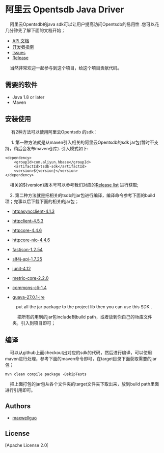 # 阿里云 Opentsdb Java Driver

&nbsp;&nbsp;&nbsp;&nbsp;阿里云Opentsdb的java sdk可以让用户提高访问Opentsdb的易用性 .您可以花几分钟先了解下面的文档开始；

- [API 文档](https://help.aliyun.com/document_detail/100634.html?spm=a2c4g.11174283.6.603.56d93c2eYwpOnQ )
- [开发者指南]( http://opentsdb.net/docs/build/html/index.html)
- [Issues]( https://github.com/aliyun/hbase-tsdb-java-sdk/issues)
- [Release](https://github.com/aliyun/hbase-tsdb-java-sdk/releases )

&nbsp;&nbsp;&nbsp;&nbsp;当然非常欢迎一起参与到这个项目，给这个项目贡献代码。

## 需要的软件

- Java 1.8 or later
- Maven

## 安装使用

&nbsp;&nbsp;&nbsp;&nbsp;&nbsp;有2种方法可以使用阿里云Opentsdb 的sdk：

&nbsp;	&nbsp;&nbsp;&nbsp;1. 第一种方法就是从maven引入相关的阿里云Opentsdb的sdk jar包(暂时不支持，稍后会发布maven仓库). 引入模式如下:

```
<dependency>
    <groupId>com.aliyun.hbase</groupId>
    <artifactId>tsdb-sdk</artifactId>
    <version>${version}</version>
</dependency>
```

&nbsp;&nbsp;&nbsp;&nbsp;相关的${version}版本号可以参考我们对应的[Release list](https://github.com/aliyun/hbase-tsdb-java-sdk/releases ) 进行获取;

&nbsp;&nbsp;&nbsp;&nbsp;2. 第二种方法就是把相关的tsdb的jar包进行编译，编译命令参考下面的build项；完事以后下载下面的相关的jar包；

- [httpasyncclient-4.1.3](http://central.maven.org/maven2/org/apache/httpcomponents/httpasyncclient/4.1.3/httpasyncclient-4.1.3.jar?spm=a2c4g.11186623.2.15.5ada3b14kRS3c0&file=httpasyncclient-4.1.3.jar)

- [httpclient-4.5.3](http://central.maven.org/maven2/org/apache/httpcomponents/httpclient/4.5.3/httpclient-4.5.3.jar)

- [httpcore-4.4.6](http://central.maven.org/maven2/org/apache/httpcomponents/httpcore/4.4.6/httpcore-4.4.6.jar)

- [httpcore-nio-4.4.6](http://central.maven.org/maven2/org/apache/httpcomponents/httpcore-nio/4.4.6/httpcore-nio-4.4.6.jar)

- [fastjson-1.2.54](http://central.maven.org/maven2/com/alibaba/fastjson/1.2.54/fastjson-1.2.54.jar)

- [slf4j-api-1.7.25](http://central.maven.org/maven2/org/slf4j/slf4j-api/1.7.25/slf4j-api-1.7.25.jar)

- [junit-4.12](http://central.maven.org/maven2/junit/junit/4.12/junit-4.12.jar)

- [metric-core-2.2.0](http://central.maven.org/maven2/com/yammer/metrics/metrics-core/2.2.0/metrics-core-2.2.0.jar)

- [commons-cli-1.4](http://central.maven.org/maven2/commons-cli/commons-cli/1.4/commons-cli-1.4.jar)

- [guava-27.0.1-jre](http://central.maven.org/maven2/com/google/guava/guava/27.1-jre/guava-27.1-jre.jar)

  &nbsp;&nbsp;&nbsp;put all the jar package to the project lib then you can use this SDK .

  &nbsp;&nbsp;&nbsp;&nbsp;把所有的用到的jar包include到build path，或者放到你自己的lib库文件夹，引入到项目即可；

  


## 编译

&nbsp;&nbsp;&nbsp;&nbsp;可以从github上面checkout出对应的sdk的代码，然后进行编译，可以使用maven进行处理，参考下面的maven命令即可，在target目录下面获取需要的jar包；

```
mvn clean compile package -DskipTests
```

&nbsp;&nbsp;&nbsp;&nbsp;把上面打包的jar包从各个文件夹的target文件夹下取出来，放到build path里面进行引用即可。

## Authors

- [maxwellguo]( https://github.com/cclive1601)

## License

[Apache License 2.0]